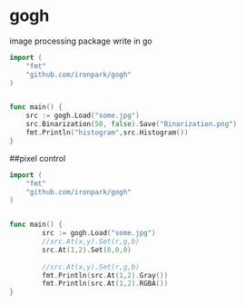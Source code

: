 gogh
====

image processing package write in go

```go
import (
	"fmt"
	"github.com/ironpark/gogh"
)


func main() {
	src := gogh.Load("some.jpg")
	src.Binarization(50, false).Save("Binarization.png")
	fmt.Println("histogram",src.Histogram())
}
```
##pixel control

```go
import (
	"fmt"
	"github.com/ironpark/gogh"
)


func main() {
		src := gogh.Load("some.jpg")
		//src.At(x,y).Set(r,g,b)
		src.At(1,2).Set(0,0,0)
		
		//src.At(x,y).Set(r,g,b)
		fmt.Println(src.At(1,2).Gray())
		fmt.Println(src.At(1,2).RGBA())
}
```
